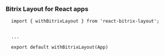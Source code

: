 ### Bitrix Layout for React apps

```
  import { withBitrixLayout } from 'react-bitrix-layout';


  ...

  export default withBitrixLayout(App)
```